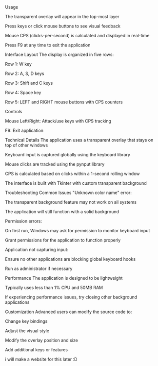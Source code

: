 Usage

The transparent overlay will appear in the top-most layer

Press keys or click mouse buttons to see visual feedback

Mouse CPS (clicks-per-second) is calculated and displayed in real-time

Press F9 at any time to exit the application

Interface Layout
The display is organized in five rows:

Row 1: W key

Row 2: A, S, D keys

Row 3: Shift and C keys

Row 4: Space key

Row 5: LEFT and RIGHT mouse buttons with CPS counters

Controls

Mouse Left/Right: Attack/use keys with CPS tracking

F9: Exit application

Technical Details
The application uses a transparent overlay that stays on top of other windows

Keyboard input is captured globally using the keyboard library

Mouse clicks are tracked using the pynput library

CPS is calculated based on clicks within a 1-second rolling window

The interface is built with Tkinter with custom transparent background

Troubleshooting
Common Issues
"Unknown color name" error:

The transparent background feature may not work on all systems

The application will still function with a solid background

Permission errors:

On first run, Windows may ask for permission to monitor keyboard input

Grant permissions for the application to function properly

Application not capturing input:

Ensure no other applications are blocking global keyboard hooks

Run as administrator if necessary

Performance
The application is designed to be lightweight

Typically uses less than 1% CPU and 50MB RAM

If experiencing performance issues, try closing other background applications

Customization
Advanced users can modify the source code to:

Change key bindings

Adjust the visual style

Modify the overlay position and size

Add additional keys or features



i will make a website for this later :D
